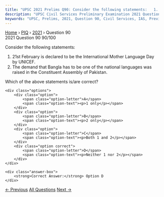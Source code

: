 ```yaml
---
title: "UPSC 2021 Prelims Q90: Consider the following statements:   1. 21st February is dec..."
description: "UPSC Civil Services Preliminary Examination 2021 Question 90 with options and answer"
keywords: "UPSC, Prelims, 2021, Question 90, Civil Services, IAS, Previous Year Questions"
---
```


<nav class="breadcrumb">
    <a href="../../">Home</a>
    <span>›</span>
    <a href="../">PIQ</a>
    <span>›</span>
    <a href="./">2021</a>
    <span>›</span>
    <span>Question 90</span>
</nav>

<div class="question-header">
    <div class="question-meta">
        <span class="year-badge">2021</span>
        <span class="question-number">Question 90</span>
        <span class="progress">90/100</span>
    </div>
    <div class="progress-bar">
        <div class="progress-fill" style="width: 90.0%"></div>
    </div>
</div>

<div class="question-content">
    <div class="question-text">
        <p>Consider the following statements:</p>
<ol>
<li>21st February is declared to be the International Mother Language Day by UNICEF.</li>
<li>The demand that Bangla has to be one of the national languages was raised in the Constituent Assembly of Pakistan.</li>
</ol>
<p>Which of the above statements is/are correct?</p>
    </div>
    
    <div class="options">
        <div class="option">
            <span class="option-letter">A</span>
            <span class="option-text"><p>1 only</p></span>
        </div>
        <div class="option">
            <span class="option-letter">B</span>
            <span class="option-text"><p>2 only</p></span>
        </div>
        <div class="option">
            <span class="option-letter">C</span>
            <span class="option-text"><p>Both 1 and 2</p></span>
        </div>
        <div class="option correct">
            <span class="option-letter">D</span>
            <span class="option-text"><p>Neither 1 nor 2</p></span>
        </div>
    </div>

    <div class="answer-box">
        <strong>Correct Answer:</strong> Option D
    </div>
</div>

<div class="question-nav">
    <a href="../q089-which-one-of-the-following-statements-is-correct/" class="nav-btn prev">← Previous</a>
    <a href="../" class="nav-btn center">All Questions</a>
    <a href="../q091-with-reference-to-chausath-yogini-temple-situated/" class="nav-btn next">Next →</a>
</div>
